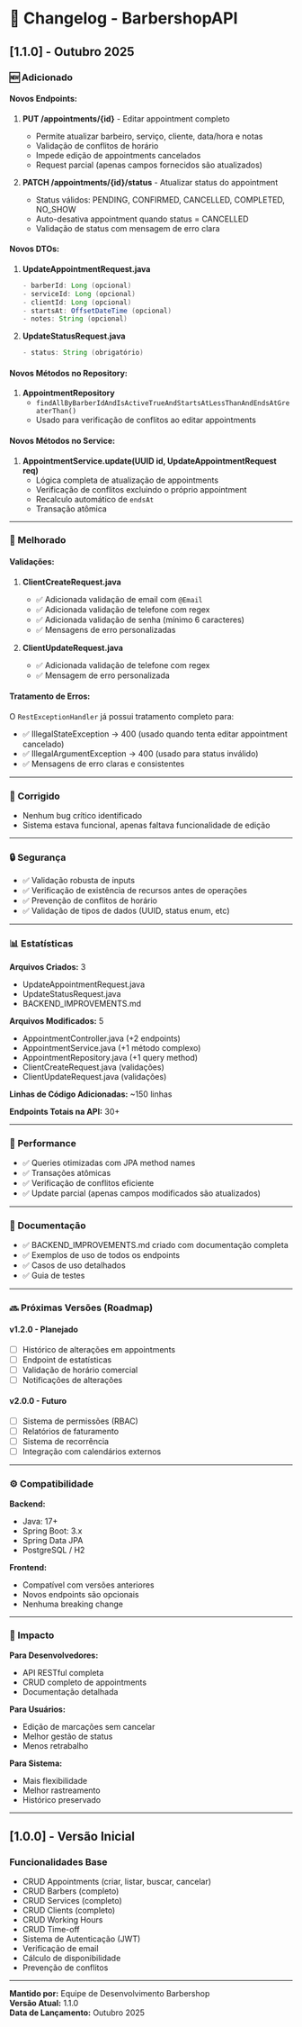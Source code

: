 # 📝 Changelog - BarbershopAPI

## [1.1.0] - Outubro 2025

### 🆕 Adicionado

#### **Novos Endpoints:**

1. **PUT /appointments/{id}** - Editar appointment completo
   - Permite atualizar barbeiro, serviço, cliente, data/hora e notas
   - Validação de conflitos de horário
   - Impede edição de appointments cancelados
   - Request parcial (apenas campos fornecidos são atualizados)

2. **PATCH /appointments/{id}/status** - Atualizar status do appointment
   - Status válidos: PENDING, CONFIRMED, CANCELLED, COMPLETED, NO_SHOW
   - Auto-desativa appointment quando status = CANCELLED
   - Validação de status com mensagem de erro clara

#### **Novos DTOs:**

1. **UpdateAppointmentRequest.java**
   ```java
   - barberId: Long (opcional)
   - serviceId: Long (opcional)
   - clientId: Long (opcional)
   - startsAt: OffsetDateTime (opcional)
   - notes: String (opcional)
   ```

2. **UpdateStatusRequest.java**
   ```java
   - status: String (obrigatório)
   ```

#### **Novos Métodos no Repository:**

1. **AppointmentRepository**
   - `findAllByBarberIdAndIsActiveTrueAndStartsAtLessThanAndEndsAtGreaterThan()`
   - Usado para verificação de conflitos ao editar appointments

#### **Novos Métodos no Service:**

1. **AppointmentService.update(UUID id, UpdateAppointmentRequest req)**
   - Lógica completa de atualização de appointments
   - Verificação de conflitos excluindo o próprio appointment
   - Recalculo automático de `endsAt`
   - Transação atômica

---

### 🔧 Melhorado

#### **Validações:**

1. **ClientCreateRequest.java**
   - ✅ Adicionada validação de email com `@Email`
   - ✅ Adicionada validação de telefone com regex
   - ✅ Adicionada validação de senha (mínimo 6 caracteres)
   - ✅ Mensagens de erro personalizadas

2. **ClientUpdateRequest.java**
   - ✅ Adicionada validação de telefone com regex
   - ✅ Mensagem de erro personalizada

#### **Tratamento de Erros:**

O `RestExceptionHandler` já possui tratamento completo para:
- ✅ IllegalStateException → 400 (usado quando tenta editar appointment cancelado)
- ✅ IllegalArgumentException → 400 (usado para status inválido)
- ✅ Mensagens de erro claras e consistentes

---

### 🐛 Corrigido

- Nenhum bug crítico identificado
- Sistema estava funcional, apenas faltava funcionalidade de edição

---

### 🔒 Segurança

- ✅ Validação robusta de inputs
- ✅ Verificação de existência de recursos antes de operações
- ✅ Prevenção de conflitos de horário
- ✅ Validação de tipos de dados (UUID, status enum, etc)

---

### 📊 Estatísticas

**Arquivos Criados:** 3
- UpdateAppointmentRequest.java
- UpdateStatusRequest.java
- BACKEND_IMPROVEMENTS.md

**Arquivos Modificados:** 5
- AppointmentController.java (+2 endpoints)
- AppointmentService.java (+1 método complexo)
- AppointmentRepository.java (+1 query method)
- ClientCreateRequest.java (validações)
- ClientUpdateRequest.java (validações)

**Linhas de Código Adicionadas:** ~150 linhas

**Endpoints Totais na API:** 30+

---

### 🚀 Performance

- ✅ Queries otimizadas com JPA method names
- ✅ Transações atômicas
- ✅ Verificação de conflitos eficiente
- ✅ Update parcial (apenas campos modificados são atualizados)

---

### 📖 Documentação

- ✅ BACKEND_IMPROVEMENTS.md criado com documentação completa
- ✅ Exemplos de uso de todos os endpoints
- ✅ Casos de uso detalhados
- ✅ Guia de testes

---

### 🔜 Próximas Versões (Roadmap)

#### **v1.2.0 - Planejado**
- [ ] Histórico de alterações em appointments
- [ ] Endpoint de estatísticas
- [ ] Validação de horário comercial
- [ ] Notificações de alterações

#### **v2.0.0 - Futuro**
- [ ] Sistema de permissões (RBAC)
- [ ] Relatórios de faturamento
- [ ] Sistema de recorrência
- [ ] Integração com calendários externos

---

### ⚙️ Compatibilidade

**Backend:**
- Java: 17+
- Spring Boot: 3.x
- Spring Data JPA
- PostgreSQL / H2

**Frontend:**
- Compatível com versões anteriores
- Novos endpoints são opcionais
- Nenhuma breaking change

---

### 🎯 Impacto

**Para Desenvolvedores:**
- API RESTful completa
- CRUD completo de appointments
- Documentação detalhada

**Para Usuários:**
- Edição de marcações sem cancelar
- Melhor gestão de status
- Menos retrabalho

**Para Sistema:**
- Mais flexibilidade
- Melhor rastreamento
- Histórico preservado

---

## [1.0.0] - Versão Inicial

### Funcionalidades Base
- CRUD Appointments (criar, listar, buscar, cancelar)
- CRUD Barbers (completo)
- CRUD Services (completo)
- CRUD Clients (completo)
- CRUD Working Hours
- CRUD Time-off
- Sistema de Autenticação (JWT)
- Verificação de email
- Cálculo de disponibilidade
- Prevenção de conflitos

---

**Mantido por:** Equipe de Desenvolvimento Barbershop  
**Versão Atual:** 1.1.0  
**Data de Lançamento:** Outubro 2025

